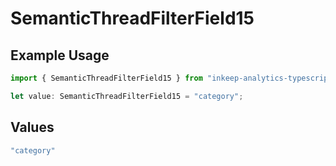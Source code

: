 # SemanticThreadFilterField15

## Example Usage

```typescript
import { SemanticThreadFilterField15 } from "inkeep-analytics-typescript/models/components";

let value: SemanticThreadFilterField15 = "category";
```

## Values

```typescript
"category"
```